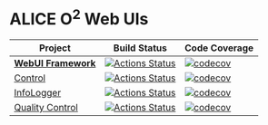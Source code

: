 # ALICE O<sup>2</sup> Web UIs

| Project                             | Build Status                                                                                                                                 | Code Coverage                                                                                                                                   |
|-------------------------------------|----------------------------------------------------------------------------------------------------------------------------------------------|-------------------------------------------------------------------------------------------------------------------------------------------------|
| [**WebUI Framework**](./Framework)  | [![Actions Status](https://github.com/AliceO2Group/WebUi/workflows/Framework/badge.svg)](https://github.com/AliceO2Group/WebUi/actions)      | [![codecov](https://codecov.io/gh/AliceO2Group/WebUi/branch/dev/graph/badge.svg?flag=framework)](https://codecov.io/gh/AliceO2Group/WebUi)      |
| [Control](./Control)                | [![Actions Status](https://github.com/AliceO2Group/WebUi/workflows/Control/badge.svg)](https://github.com/AliceO2Group/WebUi/actions)        | [![codecov](https://codecov.io/gh/AliceO2Group/WebUi/branch/dev/graph/badge.svg?flag=control)](https://codecov.io/gh/AliceO2Group/WebUi)        |
| [InfoLogger](./InfoLogger)          | [![Actions Status](https://github.com/AliceO2Group/WebUi/workflows/InfoLogger/badge.svg)](https://github.com/AliceO2Group/WebUi/actions)     | [![codecov](https://codecov.io/gh/AliceO2Group/WebUi/branch/dev/graph/badge.svg?flag=infologger)](https://codecov.io/gh/AliceO2Group/WebUi)     |
| [Quality Control](./QualityControl) | [![Actions Status](https://github.com/AliceO2Group/WebUi/workflows/QualityControl/badge.svg)](https://github.com/AliceO2Group/WebUi/actions) | [![codecov](https://codecov.io/gh/AliceO2Group/WebUi/branch/dev/graph/badge.svg?flag=qualitycontrol)](https://codecov.io/gh/AliceO2Group/WebUi) |